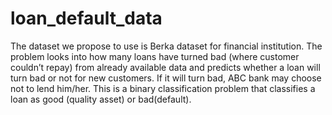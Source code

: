 # loan_default_data
The dataset we propose to use is Berka dataset for financial institution. The problem looks into how many loans have turned bad (where customer couldn’t repay) from already available data and predicts whether a loan will turn bad or not for new customers. If it will turn bad, ABC bank may choose not to lend him/her. This is a binary classification problem that classifies a loan as good (quality asset) or bad(default).

